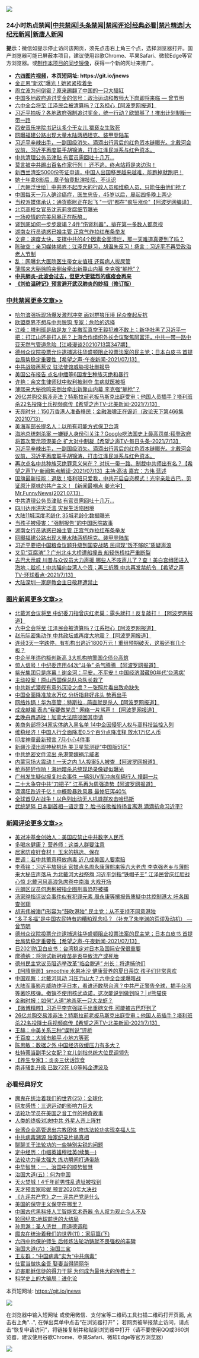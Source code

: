 ![](https://raw.githubusercontent.com/fqnews/bnews/master/64photo/fqnews-qr.jpg)

<div id="tt">
<h3>24小时热点禁闻|<a href="#%E4%B8%AD%E5%85%B1%E7%A6%81%E9%97%BB%E6%9B%B4%E5%A4%9A%E6%96%87%E7%AB%A0">中共禁闻</a>|<a href="#%E5%9B%BE%E7%89%87%E6%96%B0%E9%97%BB%E6%9B%B4%E5%A4%9A%E6%96%87%E7%AB%A0">头条禁闻</a>|<a href="#%E6%96%B0%E9%97%BB%E8%AF%84%E8%AE%BA%E6%9B%B4%E5%A4%9A%E6%96%87%E7%AB%A0">禁闻评论|<a href="#%E5%BF%85%E7%9C%8B%E7%BB%8F%E5%85%B8%E5%A5%BD%E6%96%87">经典必看|<a href="/video.md#%E7%A6%81%E7%89%87%E7%B2%BE%E9%80%89">禁片精选</a>|<a href="https://github.com/fqnews/djy/blob/master/gb/nf1351518.md#1">大纪元新闻</a>|<a href="https://github.com/fqnews/ntdtv/blob/master/gb/prog204.md#1">新唐人新闻</a></h3>
<div><b>提示：</b>微信如提示停止访问该网页，须先点击右上角三个点，选择浏览器打开。国产浏览器可能已屏蔽本项目，建议使用谷歌Chrome、苹果Safari、微软Edge等官方浏览器。或<a href="https://github.com/fqnews/bnews/blob/master/%E5%88%B6%E4%BD%9Cgit%E7%A6%81%E9%97%BB%E9%95%9C%E5%83%8F.md">制作本项目的同步镜像</a>，获得一个新的网址来推广。</div>
<ul>
<li><b><a href="http://d1.bdrive.tk/64.mp4" target="_blank">六四图片视频</a>，本页短网址: https://git.io/jnews</b></li>
<li><a href="/worldnews/20210713/1586333.md">金正恩“新欢”曝光！她紧紧挨着坐</a></li>
<li><a href="/cnnews/20210713/1586124.md">周立波为何倒霉？原来踢翻了中国的一只大醋缸</a></li>
<li><a href="/comments/20210713/1586076.md">中国多地政府追讨奖金的信号：政治运动和教师大下岗即将来临 — 曾节明</a></li>
<li><a href="/topimagenews/20210713/1586149.md">六中全会将至 江泽民会被清算吗？江系担心【阿波罗网报道】</a></li>
<li><a href="/cbnews/20210713/1586331.md">习近平拍板？各地政府强制追讨奖金，统一行动？欧盟掰了！推出计划制衡一带一路</a></li>
<li><a href="/cnnews/20210713/1586197.md">西安音乐学院书记认多个干女儿 猥亵女生致死</a></li>
<li><a href="/cbnews/20210714/1586507.md">网曝福建公路出现大量水陆两栖坦克、装甲登陆车</a></li>
<li><a href="/comments/20210714/1586662.md">习近平辛辣出手，一副国级消失。滴滴出行背后的红色资本链曝光。北戴河会议前，习近平再度联手胡锦涛，打击江泽民派系与红色资本。</a></li>
<li><a href="/cbnews/20210714/1586583.md">中共清理公务员津贴 有官员需回吐十几万…</a></li>
<li><a href="/bannedvideo/20210714/1586535.md">莫言被中共踢出百名作家行列！    还不逃，终点站将是夹边沟！</a></li>
<li><a href="/bannedvideo/20210713/1586293.md">新西兰清空5000份签证申请，中国人出国移民越来越难，能跑掉就跑吧！</a></li>
<li><a href="/yule/20210714/1586538.md">她十年拿8影后…章子怡竟批演技烂、不认识</a></li>
<li><a href="/ssgc/20210714/1586760.md">〖兲朝浮世绘〗中共养不起庞大的行政人员和维稳人员，只能任由他们抢了</a></li>
<li><a href="/health/20210714/1586625.md">中国每天一万人确诊癌症，医生忠告，45岁以后，晨起四多晚上两少</a></li>
<li><a href="/cnnews/20210713/1586237.md">当权派媒体承认：通货膨胀正在起飞 "一切"都在"疯狂涨价"【阿波罗网编译】</a></li>
<li><a href="/cnnews/20210713/1586253.md">北京高校女官员沈志莉贪腐细节曝光</a></li>
<li><a href="/cnnews/20210714/1586554.md">一场疫情的完美风暴正在酝酿…</a></li>
<li><a href="/lifebaike/20210713/1586234.md">肾到底如何一步步衰竭？4件“伤肾利器”，排在第一多数人都忽视</a></li>
<li><a href="/cbnews/20210714/1586551.md">湖南女行员诱惑已婚主管 正宫气炸拉红布条举发</a></li>
<li><a href="/bannedvideo/20210713/1586224.md">文睿：速度太快，支撑中共的4个因素全面溃烂，那一天难道真要到了吗？</a></li>
<li><a href="/bannedvideo/20210713/1586305.md">陈破空：亲习媒体揭底：江泽民挺习，胡温朱反习！扬言：习近平不再受政治老人节制</a></li>
<li><a href="/cbnews/20210713/1586390.md">乱：网曝北大医院医生带女友值班 还帮病人拔尿管</a></li>
<li><a href="/cbnews/20210714/1586767.md">薄熙来大秘徐鸣突倒台牵出新靠山内幕 李克强“躺枪”？</a></li>
<li><b><a href="/comments/20200211/1275071.md" target="_blank">中共肺炎-此波会过去，但更大更猛烈的瘟疫会再来</a></b></li>
<li><b><a href="/comments/20200207/1272816.md" target="_blank">《刘伯温碑记》预言避开武汉肺炎的妙招（修订版）</a></b></li>
</ul>
</div>

<div class="catlist">
<h3><a href="/cbnews/" target="_blank">中共禁闻</a><span><a href="/cbnews/" target="_blank" rel="nofollow">更多文章>></a></span></h3>
<ul>
<li><a href="/cbnews/20210714/1586861.md" target="_blank">哈尔滨强拆现场爆发激烈冲突 面对群狼压境 民众奋起反抗</a></li>
<li><a href="/cbnews/20210714/1586840.md" target="_blank">欧盟商界不想与中共脱钩 专家：危险的选择</a></li>
<li><a href="/cbnews/20210714/1586839.md" target="_blank">江峰：塔利班是敌是友？美撤军真空王毅犯难不敢上；新华社黑了习近平一把：打江山还是打人民？上海合作组织外长会议聚焦阿富汗，中共一带一路中亚天然气管道危险【江峰漫谈20210713第347期】</a></li>
<li><a href="/comments/20210714/1586833.md" target="_blank">德州众议院投票允许逮捕逃往华盛顿阻止投票法案的民主党；日本白皮书 首提台局势稳定重要性【希望之声-午夜新闻-2021/07/13】</a></li>
<li><a href="/cbnews/20210714/1586813.md" target="_blank">中共战狼再惹议 驻法使馆威胁报社删报导</a></li>
<li><a href="/cbnews/20210714/1586784.md" target="_blank">美国公布报告 点名中缅等6国发生种族灭绝和暴行</a></li>
<li><a href="/cbnews/20210714/1586782.md" target="_blank">许艳：余文生律师狱中权利被剥夺 生病就医被拒</a></li>
<li><a href="/cbnews/20210714/1586767.md" target="_blank">薄熙来大秘徐鸣突倒台牵出新靠山内幕 李克强“躺枪”？</a></li>
<li><a href="/comments/20210714/1586766.md" target="_blank">26亿并购交易涉非法？特斯拉前老板马斯克出庭受审；他国人员插手？塔利班杀22名投降士兵视频疯传【希望之声TV-北美新闻-2021/7/13】</a></li>
<li><a href="/cbnews/20210714/1586718.md" target="_blank">天亮时分：150万香港人准备移民；金融海啸正在逼近（政论天下第466集 20210713）</a></li>
<li><a href="/cbnews/20210714/1586696.md" target="_blank">美海军部长提名人：以所有可能方式保卫台湾</a></li>
<li><a href="/comments/20210714/1586687.md" target="_blank">海地总统刺杀案 一嫌疑人身份引关注？Google吃法国史上最高罚单;拜登政府将首次警示项港美企 扩大对中制裁【希望之声TV-每日头条-2021/7/13】</a></li>
<li><a href="/comments/20210714/1586662.md" target="_blank">习近平辛辣出手，一副国级消失。滴滴出行背后的红色资本链曝光。北戴河会议前，习近平再度联手胡锦涛，打击江泽民派系与红色资本。</a></li>
<li><a href="/comments/20210714/1586653.md" target="_blank">再次点名中共种族灭绝罪意义何在？ 对抗一带一路、制裁中共师出有名？【希望之声TV-新闻焦点解读-2021/07/13】主持:高洁  嘉宾：方伟  蓝述</a></li>
<li><a href="/comments/20210714/1586651.md" target="_blank">国旗最新技能：退敌！塔利班只爱我，中共开启自恋模式！光宇亲赴古巴，见证原汁原味的共产主义！【新闻最嘲点 姜光宇】Mr.FunnyNews(2021.07.13）‬</a></li>
<li><a href="/cbnews/20210714/1586583.md" target="_blank">中共清理公务员津贴 有官员需回吐十几万…</a></li>
<li><a href="/cbnews/20210714/1586582.md" target="_blank">四川达州洪灾泛滥 灾民生活陷困境</a></li>
<li><a href="/cbnews/20210714/1586562.md" target="_blank">大陆11城深度老龄化 35城老龄化数据曝光</a></li>
<li><a href="/cbnews/20210714/1586552.md" target="_blank">当孩子被侵害：“强制报告”的中国医院故事</a></li>
<li><a href="/cbnews/20210714/1586551.md" target="_blank">湖南女行员诱惑已婚主管 正宫气炸拉红布条举发</a></li>
<li><a href="/cbnews/20210714/1586507.md" target="_blank">网曝福建公路出现大量水陆两栖坦克、装甲登陆车</a></li>
<li><a href="/cbnews/20210714/1586501.md" target="_blank">习近平要把中国粮食议题升级到国安战略 民间现“饭不够吃”质疑声浪</a></li>
<li><a href="/cbnews/20210714/1586500.md" target="_blank">又见“豆腐渣”？广州北斗大桥遭船撞击 船轻伤桥柱严重断裂</a></li>
<li><a href="/comments/20210714/1586484.md" target="_blank">古巴大示威 川普与众议员大力声援 哪些人不吱声儿了？查！美白宫组团进入海地；趁机！中共瞄向台湾人个资；再三折腾 中共再发禁航令 【希望之声TV-环球看点-2021/7/13】</a></li>
<li><a href="/cbnews/20210713/1586423.md" target="_blank">大陆深圳一家庭教会主日敬拜遭禁止</a></li>

</ul>
</div>
<div class="catlist">
<h3><a href="/topimagenews/" target="_blank">图片新闻</a><span><a href="/topimagenews/" target="_blank" rel="nofollow">更多文章>></a></span></h3>
<ul>
<li><a href="/topimagenews/20210714/1586860.md" target="_blank">北戴河会议将至 中纪委刀指曾庆红老巢：露头就打！反复敲打！【阿波罗网报道】</a></li>
<li><a href="/topimagenews/20210713/1586149.md" target="_blank">六中全会将至 江泽民会被清算吗？江系担心【阿波罗网报道】</a></li>
<li><a href="/topimagenews/20210713/1586069.md" target="_blank">赵乐际密集动作 中共政坛或再度大地震？【阿波罗网报道】</a></li>
<li><a href="/topimagenews/20210713/1586042.md" target="_blank">连续3天一字跌停，有机构出逃近1800万元！重组预期破灭，这股还有几个板？</a></li>
<li><a href="/topimagenews/20210713/1585784.md" target="_blank">中企半年违约额创新高 3大机构响警国企债台高筑</a></li>
<li><a href="/topimagenews/20210712/1585372.md" target="_blank">惊人信号！中纪委连用44次“斗争” 杀气腾腾 【阿波罗网报道】</a></li>
<li><a href="/topimagenews/20210712/1585184.md" target="_blank">紫光集团只是序幕！谢金河：平安，不平安！中国经济潜藏90年代‘台湾病’</a></li>
<li><a href="/topimagenews/20210711/1584916.md" target="_blank">主动投案！原山西国保总队总队长栽了</a></li>
<li><a href="/topimagenews/20210711/1584789.md" target="_blank">中共新式潜舰有意外沉没之虞？一张照片看出致命缺失</a></li>
<li><a href="/topimagenews/20210711/1584605.md" target="_blank">中国全面降准放水万亿 分析指非好兆头 势再出手</a></li>
<li><a href="/topimagenews/20210710/1584331.md" target="_blank">网络炸锅！华为高管：特斯拉…简直就是杀人【阿波罗网报道】</a></li>
<li><a href="/topimagenews/20210710/1584260.md" target="_blank">成龙献媚 表态“我要做党员” 网络一片骂声！【阿波罗网报道】</a></li>
<li><a href="/topimagenews/20210710/1584235.md" target="_blank">孟晚舟再遇挫！加拿大法院驳回其申请</a></li>
<li><a href="/topimagenews/20210710/1584006.md" target="_blank">美商务部将34家实体纳入黑名单 14中企因侵犯人权与高科技监控入列</a></li>
<li><a href="/topimagenews/20210710/1583935.md" target="_blank">维稳经济！中国人行全面降准0.5个百分点降准释 放水1万亿人币</a></li>
<li><a href="/topimagenews/20210709/1583469.md" target="_blank">印度神童最新预言 7月小心4件事</a></li>
<li><a href="/topimagenews/20210709/1583332.md" target="_blank">新疆沙漠出现神秘机场 美卫星监测疑“中国版51区”</a></li>
<li><a href="/topimagenews/20210708/1583017.md" target="_blank">中共绝密文件流出 杀港警嫁祸示威者</a></li>
<li><a href="/topimagenews/20210708/1582899.md" target="_blank">内蒙官场大震动！一天之内 1人投案5人被查 【阿波罗网报道】</a></li>
<li><a href="/topimagenews/20210708/1582726.md" target="_blank">枪声砰砰作响！海地暗杀总统现场录像疑似曝光</a></li>
<li><a href="/topimagenews/20210707/1582217.md" target="_blank">广州发生疑似报复社会事件 一辆SUV车冲向车辆行人 撞翻一片</a></li>
<li><a href="/topimagenews/20210707/1582216.md" target="_blank">二十大争夺中共“刀把子” 江系再为周强造势【阿波罗网报道】</a></li>
<li><a href="/topimagenews/20210707/1582113.md" target="_blank">滴滴狂跌近千亿！中概股暴跌风暴 最惨狂泻40%</a></li>
<li><a href="/topimagenews/20210707/1582028.md" target="_blank">全球首见AI战争！以色列出动无人机蜂群攻击哈玛斯</a></li>
<li><a href="/topimagenews/20210706/1581728.md" target="_blank">武统梦碎 日本副首相一语定音？ 脸书谷歌推特扬言离港 滴滴抗命习近平?</a></li>

</ul>
</div>
<div class="catlist">
<h3><a href="/comments/" target="_blank">新闻评论</a><span><a href="/comments/" target="_blank" rel="nofollow">更多文章>></a></span></h3>
<ul>
<li><a href="/comments/20210714/1586864.md" target="_blank">美对冲基金创始人：美国应禁止中共数字人民币</a></li>
<li><a href="/comments/20210714/1586863.md" target="_blank">多喝水健康？ 营养师：这类人群要注意</a></li>
<li><a href="/comments/20210714/1586862.md" target="_blank">居家防疫好食材！ 玉米的挑选、保存</a></li>
<li><a href="/comments/20210714/1586856.md" target="_blank">民调：若中共蓄意释放病毒 近八成美国人要索赔</a></li>
<li><a href="/comments/20210714/1586851.md" target="_blank">李燕铭：习近平放狠话 官媒点名周永康薄熙来等六大老虎 李克强老乡与薄熙来大秘应声落马 为北戴河大战祭旗 习近平剑指“铁帽子王” 江泽民曾庆红胆战心惊 北戴河风高浪急席卷中南海 大戏开场</a></li>
<li><a href="/comments/20210714/1586849.md" target="_blank">元朗区议员何惠彬被指企图刑事恐吓被捕</a></li>
<li><a href="/comments/20210714/1586848.md" target="_blank">汤家骅指评议会事件似有犯罪元素 周永康等撰报告质疑中共控制港大 吁各国查张翔</a></li>
<li><a href="/comments/20210714/1586847.md" target="_blank">胡志伟被澳门形容为“鼓吹港独” 民主党：从不支持不同意港独</a></li>
<li><a href="/comments/20210714/1586541.md" target="_blank">“多子多福”是中国农民特有的糟粕观念吗？（补充了朱学渊的荒谬及动机） — 曾节明</a></li>
<li><a href="/comments/20210714/1586833.md" target="_blank">德州众议院投票允许逮捕逃往华盛顿阻止投票法案的民主党；日本白皮书 首提台局势稳定重要性【希望之声-午夜新闻-2021/07/13】</a></li>
<li><a href="/comments/20210714/1586816.md" target="_blank">日2021防卫白皮书：台湾稳定对日本及国际安保很重要</a></li>
<li><a href="/comments/20210714/1586795.md" target="_blank">摩德纳：将测试新冠疫苗是否导致流产或死胎</a></li>
<li><a href="/comments/20210714/1586794.md" target="_blank">德州民主党议员阻选举改革“临会脱逃” 州长：将逮捕他们</a></li>
<li><a href="/comments/20210714/1586781.md" target="_blank">【阿隋厨房】smoothie 水果冰沙 健康营养的夏日茶饮 孩子们非常喜欢</a></li>
<li><a href="/comments/20210714/1586780.md" target="_blank">中国观察：北戴河风动 习压力山大？六中全会或爆暗战</a></li>
<li><a href="/comments/20210714/1586779.md" target="_blank">大陆军事影片威胁炸平日本，看谁还敢帮台湾？中共严正警告全球，插手台湾等著吃核弹。撤销不使用核武承诺，这次能说到做到吗？│#熊猫侠</a></li>
<li><a href="/comments/20210714/1586776.md" target="_blank">金融时报：如何“人道”地杀死一只大龙虾？</a></li>
<li><a href="/comments/20210714/1586775.md" target="_blank">【微博精粹】习近平李克强联手出重磅文件 可能被古巴吓到了</a></li>
<li><a href="/comments/20210714/1586766.md" target="_blank">26亿并购交易涉非法？特斯拉前老板马斯克出庭受审；他国人员插手？塔利班杀22名投降士兵视频疯传【希望之声TV-北美新闻-2021/7/13】</a></li>
<li><a href="/comments/20210714/1586754.md" target="_blank">王赫：中美关系三种“误判说”评析</a></li>
<li><a href="/comments/20210714/1586753.md" target="_blank">千百度：大城市躺平 小地方等死</a></li>
<li><a href="/comments/20210714/1586750.md" target="_blank">陈思敏：数据之外 中国经济放缓压力有多大？</a></li>
<li><a href="/comments/20210714/1586745.md" target="_blank">杜特蒂当副手父女配？女儿剑指总统大位民调领先</a></li>
<li><a href="/comments/20210714/1586744.md" target="_blank">【养生专家】：炎炎三伏话饮食</a></li>
<li><a href="/comments/20210714/1586743.md" target="_blank">南非骚乱升级 已致72死 LG等韩企遭波及</a></li>

</ul>
</div>

<div class="catlist">
<h3>必看经典好文</h3>
<ul>
<li><a href="/comments/20181017/1014654.md" target="_blank">魔鬼在统治着我们的世界(25)：全球化</a></li>
<li><a href="/cbnews/20200126/1265515.md" target="_blank">网友感悟：三退运动的影响力巨大</a></li>
<li><a href="/comments/20200511/1326751.md" target="_blank">法轮功学员在美国之音工作的神奇故事</a></li>
<li><a href="/cbnews/20210119/1470579.md" target="_blank">人类的终极对决❗中共 外星人齐上阵❓❗</a></li>
<li><a href="/comments/20200528/1335859.md" target="_blank">台湾企业高管退出宗教团体 修炼法轮功实现幸福人生</a></li>
<li><a href="/ccpdope/20200412/1311165.md" target="_blank">中共病毒溯源 独家纪录片揭真相</a></li>
<li><a href="/comments/20190417/1114875.md" target="_blank">聊聊关于法轮功的一些特别尖锐的问题</a></li>
<li><a href="/tculture/20161028/606931.md" target="_blank">定中经历：巾帼英雄穆桂英(续集一)</a></li>
<li><a href="/cbnews/20200816/1381005.md" target="_blank">法轮功力量太强大 炼功瞬间打通带脉</a></li>
<li><a href="/comments/20200605/1340202.md" target="_blank">中华智慧：一、治国中的顺势智慧</a></li>
<li><a href="/cbnews/20180311/913065.md" target="_blank">治国大道(五)：何为中国</a></li>
<li><a href="/ccpdope/20181219/1049286.md" target="_blank">天火焚城！4千年前男性乱遗址被找到</a></li>
<li><a href="/topimagenews/20200513/1327828.md" target="_blank">天才预言家珍妮 预言2020年大决战</a></li>
<li><a href="/bookonline/20131116/201056.md" target="_blank">《九评共产党》之一 评共产党是什么</a></li>
<li><a href="/lifebaike/20200520/1331379.md" target="_blank">美国的保守主义保守在哪里？</a></li>
<li><a href="/comments/20210223/1492497.md" target="_blank">中国古代黑科技人工智能玄术奇器 令人叹为观止今人不及</a></li>
<li><a href="/comments/20200920/582873.md" target="_blank">轮回纪实:地球前世的大结局</a></li>
<li><a href="/comments/20210216/1488350.md" target="_blank">孙思邈：圣人济世　用道德调和</a></li>
<li><a href="/topimagenews/20180530/950691.md" target="_blank">魔鬼在统治着我们的世界(11)：家庭篇(下)</a></li>
<li><a href="/comments/20200926/1403542.md" target="_blank">六四中他保护师生 后修炼法轮功铸就不畏强权的丰碑</a></li>
<li><a href="/cbnews/20180312/913459.md" target="_blank">治国大道(六)：治国三宝</a></li>
<li><a href="/comments/20200318/1295755.md" target="_blank">王友群：“中国病毒”实为“中共病毒”</a></li>
<li><a href="/lifebaike/20161111/612348.md" target="_blank">仕宦当做执金吾 娶妻当得阴丽华</a></li>
<li><a href="/comments/20200622/1346846.md" target="_blank">迫害耶稣信徒的得力干将  为何成为最伟大的传教士？</a></li>
<li><a href="/comments/20200605/783246.md" target="_blank">科学史上的大骗局：进化论</a></li>

</ul>
</div>

本页短网址: https://git.io/jnews

![](https://raw.githubusercontent.com/fqnews/bnews/master/64photo/fqnews-qr.jpg)

在浏览器中输入短网址 或使用微信、支付宝等二维码工具扫描二维码打开页面, 点击右上角"...", 在弹出菜单中点击“在浏览器打开”； 若网页被举报禁止访问，请点击“恢复申请访问”，将链接复制并粘贴到浏览器中打开（请不要使用QQ或360浏览器，建议使用谷歌Chrome、苹果Safari、微软Edge等官方浏览器）

![](https://raw.githubusercontent.com/fqnews/bnews/master/64photo/wx.jpg)